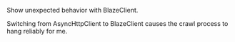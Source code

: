 Show unexpected behavior with BlazeClient.

Switching from AsyncHttpClient to BlazeClient causes the crawl process to hang reliably for me.